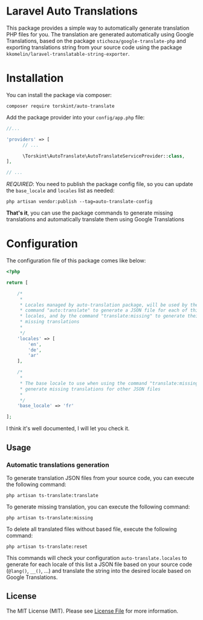 # Laravel Auto Translations

This package provides a simple way to automatically generate translation PHP files for you.
The translation are generated automatically using Google Translations, based on the package `stichoza/google-translate-php` and exporting translations string from your source code using the package `kkomelin/laravel-translatable-string-exporter`.

# Installation

You can install the package via composer:

```shell
composer require torskint/auto-translate
```

Add the package provider into your `config/app.php` file:

```php
//...

'providers' => [
      // ...

      \Torskint\AutoTranslate\AutoTranslateServiceProvider::class,
],

// ...
```

*REQUIRED*: You need to publish the package config file, so you can update the `base_locale` and `locales` list as needed:

```shell
php artisan vendor:publish --tag=auto-translate-config
```

**That's it**, you can use the package commands to generate missing translations and automatically translate them using Google Translations

# Configuration

The configuration file of this package comes like below:

```php
<?php

return [

    /*
     * 
     * Locales managed by auto-translation package, will be used by the 
     * command "auto:translate" to generate a JSON file for each of this 
     * locales, and by the command "translate:missing" to generate their
     * missing translations
     * 
     */
    'locales' => [
        'en',
        'de',
        'ar'
    ],

    /*
     * 
     * The base locale to use when using the command "translate:missing" to
     * generate missing translations for other JSON files
     * 
     */
    'base_locale' => 'fr'

];
```

I think it's well documented, I will let you check it.

## Usage

### Automatic translations generation

To generate translation JSON files from your source code, you can execute the following command:

```shell
php artisan ts-translate:translate
```

To generate missing translation, you can execute the following command:

```shell
php artisan ts-translate:missing
```

To delete all translated files without based file, execute the following command:

```shell
php artisan ts-translate:reset
```

This commands will check your configuration `auto-translate.locales` to generate for each locale of this list a JSON file based on your source code (`@lang()`, `__()`, ...) and translate the string into the desired locale based on Google Translations.

## License

The MIT License (MIT). Please see [License File](LICENSE.md) for more information.